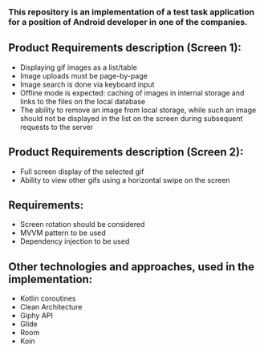 ### This repository is an implementation of a test task application for a position of Android developer in one of the companies.

## Product Requirements description (Screen 1):
- Displaying gif images as a list/table
- Image uploads must be page-by-page
- Image search is done via keyboard input
- Offline mode is expected: caching of images in internal storage and links to the files on the local database
- The ability to remove an image from local storage, while such an image should not be displayed in the list on the screen during subsequent requests to the server

## Product Requirements description (Screen 2):
- Full screen display of the selected gif
- Ability to view other gifs using a horizontal swipe on the screen

## Requirements:
- Screen rotation should be considered
- MVVM pattern to be used
- Dependency injection to be used

## Other technologies and approaches, used in the implementation:
- Kotlin coroutines
- Clean Architecture
- Giphy API
- Glide
- Room
- Koin
